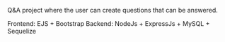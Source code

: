 Q&A project where the user can create questions that can be answered.

Frontend: EJS + Bootstrap
Backend: NodeJs + ExpressJs + MySQL + Sequelize
